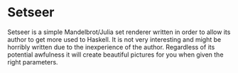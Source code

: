 
# Setseer

Setseer is a simple Mandelbrot/Julia set renderer written in order to
allow its author to get more used to Haskell. It is not very interesting
and might be horribly written due to the inexperience of the author.
Regardless of its potential awfulness it will create beautiful pictures
for you when given the right parameters.

